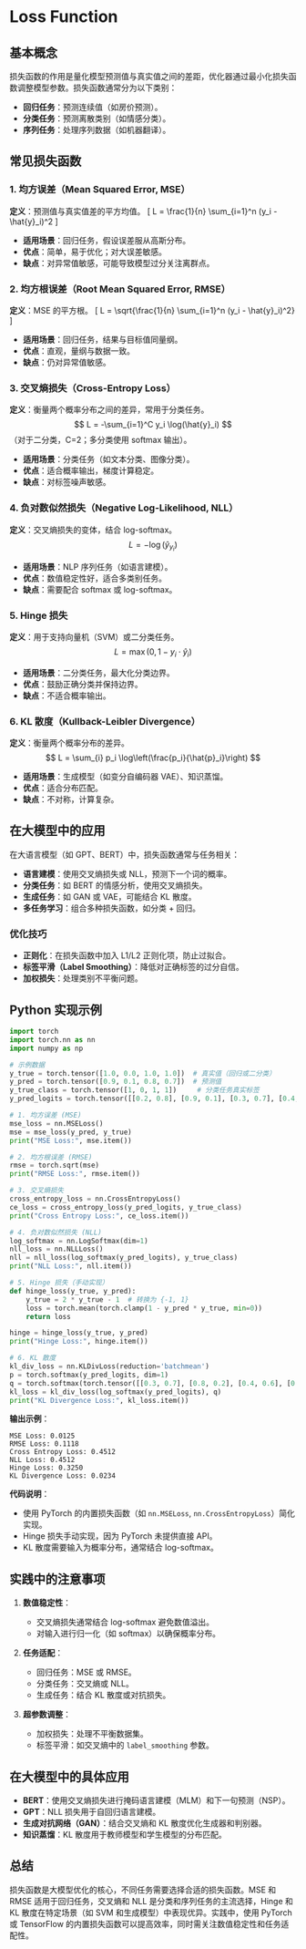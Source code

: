 # Loss Function

## 基本概念

损失函数的作用是量化模型预测值与真实值之间的差距，优化器通过最小化损失函数调整模型参数。损失函数通常分为以下类别：
- **回归任务**：预测连续值（如房价预测）。
- **分类任务**：预测离散类别（如情感分类）。
- **序列任务**：处理序列数据（如机器翻译）。

## 常见损失函数

### 1. 均方误差（Mean Squared Error, MSE）
**定义**：预测值与真实值差的平方均值。
\[ L = \frac{1}{n} \sum_{i=1}^n (y_i - \hat{y}_i)^2 \]

- **适用场景**：回归任务，假设误差服从高斯分布。
- **优点**：简单，易于优化；对大误差敏感。
- **缺点**：对异常值敏感，可能导致模型过分关注离群点。

### 2. 均方根误差（Root Mean Squared Error, RMSE）
**定义**：MSE 的平方根。
\[ L = \sqrt{\frac{1}{n} \sum_{i=1}^n (y_i - \hat{y}_i)^2} \]
- **适用场景**：回归任务，结果与目标值同量纲。
- **优点**：直观，量纲与数据一致。
- **缺点**：仍对异常值敏感。

### 3. 交叉熵损失（Cross-Entropy Loss）
**定义**：衡量两个概率分布之间的差异，常用于分类任务。
$$
L = -\sum_{i=1}^C y_i \log(\hat{y}_i)
$$
（对于二分类，C=2；多分类使用 softmax 输出）。

- **适用场景**：分类任务（如文本分类、图像分类）。
- **优点**：适合概率输出，梯度计算稳定。
- **缺点**：对标签噪声敏感。

### 4. 负对数似然损失（Negative Log-Likelihood, NLL）
**定义**：交叉熵损失的变体，结合 log-softmax。
$$
L = -\log(\hat{y}_{y_i})
$$


- **适用场景**：NLP 序列任务（如语言建模）。
- **优点**：数值稳定性好，适合多类别任务。
- **缺点**：需要配合 softmax 或 log-softmax。

### 5. Hinge 损失
**定义**：用于支持向量机（SVM）或二分类任务。
$$
L = \max(0, 1 - y_i \cdot \hat{y}_i)
$$

- **适用场景**：二分类任务，最大化分类边界。
- **优点**：鼓励正确分类并保持边界。
- **缺点**：不适合概率输出。

### 6. KL 散度（Kullback-Leibler Divergence）
**定义**：衡量两个概率分布的差异。
$$
L = \sum_{i} p_i \log\left(\frac{p_i}{\hat{p}_i}\right)
$$

- **适用场景**：生成模型（如变分自编码器 VAE）、知识蒸馏。
- **优点**：适合分布匹配。
- **缺点**：不对称，计算复杂。

## 在大模型中的应用

在大语言模型（如 GPT、BERT）中，损失函数通常与任务相关：
- **语言建模**：使用交叉熵损失或 NLL，预测下一个词的概率。
- **分类任务**：如 BERT 的情感分析，使用交叉熵损失。
- **生成任务**：如 GAN 或 VAE，可能结合 KL 散度。
- **多任务学习**：组合多种损失函数，如分类 + 回归。

### 优化技巧
- **正则化**：在损失函数中加入 L1/L2 正则化项，防止过拟合。
- **标签平滑（Label Smoothing）**：降低对正确标签的过分自信。
- **加权损失**：处理类别不平衡问题。

## Python 实现示例

```python
import torch
import torch.nn as nn
import numpy as np

# 示例数据
y_true = torch.tensor([1.0, 0.0, 1.0, 1.0])  # 真实值（回归或二分类）
y_pred = torch.tensor([0.9, 0.1, 0.8, 0.7])  # 预测值
y_true_class = torch.tensor([1, 0, 1, 1])     # 分类任务真实标签
y_pred_logits = torch.tensor([[0.2, 0.8], [0.9, 0.1], [0.3, 0.7], [0.4, 0.6]])  # 分类任务预测 logits

# 1. 均方误差 (MSE)
mse_loss = nn.MSELoss()
mse = mse_loss(y_pred, y_true)
print("MSE Loss:", mse.item())

# 2. 均方根误差 (RMSE)
rmse = torch.sqrt(mse)
print("RMSE Loss:", rmse.item())

# 3. 交叉熵损失
cross_entropy_loss = nn.CrossEntropyLoss()
ce_loss = cross_entropy_loss(y_pred_logits, y_true_class)
print("Cross Entropy Loss:", ce_loss.item())

# 4. 负对数似然损失 (NLL)
log_softmax = nn.LogSoftmax(dim=1)
nll_loss = nn.NLLLoss()
nll = nll_loss(log_softmax(y_pred_logits), y_true_class)
print("NLL Loss:", nll.item())

# 5. Hinge 损失（手动实现）
def hinge_loss(y_true, y_pred):
    y_true = 2 * y_true - 1  # 转换为 {-1, 1}
    loss = torch.mean(torch.clamp(1 - y_pred * y_true, min=0))
    return loss

hinge = hinge_loss(y_true, y_pred)
print("Hinge Loss:", hinge.item())

# 6. KL 散度
kl_div_loss = nn.KLDivLoss(reduction='batchmean')
p = torch.softmax(y_pred_logits, dim=1)
q = torch.softmax(torch.tensor([[0.3, 0.7], [0.8, 0.2], [0.4, 0.6], [0.5, 0.5]]), dim=1)
kl_loss = kl_div_loss(log_softmax(y_pred_logits), q)
print("KL Divergence Loss:", kl_loss.item())
```

**输出示例**：

```
MSE Loss: 0.0125
RMSE Loss: 0.1118
Cross Entropy Loss: 0.4512
NLL Loss: 0.4512
Hinge Loss: 0.3250
KL Divergence Loss: 0.0234
```

**代码说明**：
- 使用 PyTorch 的内置损失函数（如 `nn.MSELoss`, `nn.CrossEntropyLoss`）简化实现。
- Hinge 损失手动实现，因为 PyTorch 未提供直接 API。
- KL 散度需要输入为概率分布，通常结合 log-softmax。

## 实践中的注意事项

1. **数值稳定性**：
   - 交叉熵损失通常结合 log-softmax 避免数值溢出。
   - 对输入进行归一化（如 softmax）以确保概率分布。

2. **任务适配**：
   - 回归任务：MSE 或 RMSE。
   - 分类任务：交叉熵或 NLL。
   - 生成任务：结合 KL 散度或对抗损失。

3. **超参数调整**：
   - 加权损失：处理不平衡数据集。
   - 标签平滑：如交叉熵中的 `label_smoothing` 参数。

## 在大模型中的具体应用

- **BERT**：使用交叉熵损失进行掩码语言建模（MLM）和下一句预测（NSP）。
- **GPT**：NLL 损失用于自回归语言建模。
- **生成对抗网络（GAN）**：结合交叉熵和 KL 散度优化生成器和判别器。
- **知识蒸馏**：KL 散度用于教师模型和学生模型的分布匹配。

## 总结

损失函数是大模型优化的核心，不同任务需要选择合适的损失函数。MSE 和 RMSE 适用于回归任务，交叉熵和 NLL 是分类和序列任务的主流选择，Hinge 和 KL 散度在特定场景（如 SVM 和生成模型）中表现优异。实践中，使用 PyTorch 或 TensorFlow 的内置损失函数可以提高效率，同时需关注数值稳定性和任务适配性。
